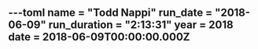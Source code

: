 ---toml
name = "Todd Nappi"
run_date = "2018-06-09"
run_duration = "2:13:31"
year = 2018
date = 2018-06-09T00:00:00.000Z
---


